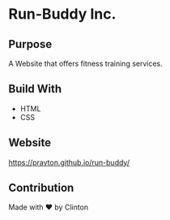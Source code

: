 # Run-Buddy Inc.

## Purpose
A Website that offers fitness training services.

## Build With
* HTML
* CSS

## Website 
https://pravton.github.io/run-buddy/

## Contribution
Made with ❤️ by Clinton
